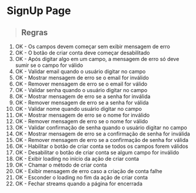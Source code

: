 # SignUp Page

> ## Regras
1. OK - Os campos devem começar sem exibir mensagem de erro
2. OK - O botão de criar conta deve começar desabilitado
3. OK - Após digitar algo em um campo, a mensagem de erro só deve sumir se o campo for válido
4. OK - Validar email quando o usuário digitar no campo
5. OK - Mostrar mensagem de erro se o email for inválido
6. OK - Remover mensagem de erro se o email for válido 
7. OK - Validar senha quando o usuário digitar no campo
8. OK - Mostrar mensagem de erro se a senha for inválida
9. OK - Remover mensagem de erro se a senha for válida
10. OK -  Validar nome quando usuário digitar no campo
11. OK - Mostrar mensagem de erro se o nome for inválido
12. OK - Remover mensagem de erro se o nome for válido
13. OK - Validar confirmação de senha quando o usuário digitar no campo
14. OK - Mostrar mensagem de erro se a confirmação de senha for inválida
15. OK - Remover mensagem de erro se a confirmação de senha for válida
16. OK - Habilitar o botão de criar conta se todos os campos forem válidos
17. OK - Desabilitar o botão de criar conta se algum campo for inválido
18. OK - Exibir loading no início da ação de criar conta
19. OK - Chamar o método de criar conta
20. OK - Exibir mensagem de erro caso a criação de conta falhe
21. OK - Esconder o loading no fim da ação de criar conta
22. OK - Fechar streams quando a página for encerrada